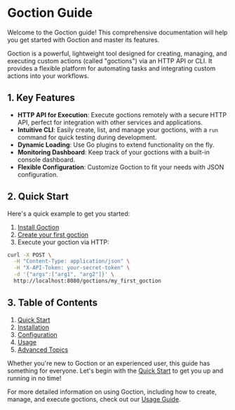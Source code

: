 # Goction Guide

Welcome to the Goction guide! This comprehensive documentation will help you get started with Goction and master its features.

Goction is a powerful, lightweight tool designed for creating, managing, and executing custom actions (called "goctions") via an HTTP API or CLI. It provides a flexible platform for automating tasks and integrating custom actions into your workflows.

## 1. Key Features

- **HTTP API for Execution**: Execute goctions remotely with a secure HTTP API, perfect for integration with other services and applications.
- **Intuitive CLI**: Easily create, list, and manage your goctions, with a `run` command for quick testing during development.
- **Dynamic Loading**: Use Go plugins to extend functionality on the fly.
- **Monitoring Dashboard**: Keep track of your goctions with a built-in console dashboard.
- **Flexible Configuration**: Customize Goction to fit your needs with JSON configuration.

## 2. Quick Start

Here's a quick example to get you started:

1. [Install Goction](./installation.md)
2. [Create your first goction](./quickstart.md#create-your-first-goction)
3. Execute your goction via HTTP:

```bash
curl -X POST \
  -H "Content-Type: application/json" \
  -H "X-API-Token: your-secret-token" \
  -d '{"args":["arg1", "arg2"]}' \
  http://localhost:8080/goctions/my_first_goction
```

## 3. Table of Contents

1. [Quick Start](./quickstart.md)
2. [Installation](./installation.md)
3. [Configuration](./configuration.md)
4. [Usage](./usage.md)
5. [Advanced Topics](./advanced.md)

Whether you're new to Goction or an experienced user, this guide has something for everyone. Let's begin with the [Quick Start](./quickstart.md) to get you up and running in no time!

For more detailed information on using Goction, including how to create, manage, and execute goctions, check out our [Usage Guide](./usage.md).

<FeedbackComponent />
